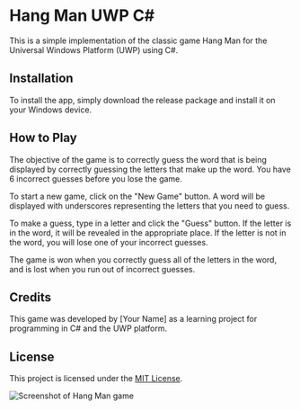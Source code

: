 
<h1>Hang Man UWP C#</h1>
<p>This is a simple implementation of the classic game Hang Man for the Universal Windows Platform (UWP) using C#.</p>
<h2>Installation</h2>
<p>To install the app, simply download the release package and install it on your Windows device.</p>
<h2>How to Play</h2>
<p>The objective of the game is to correctly guess the word that is being displayed by correctly guessing the letters that make up the word. You have 6 incorrect guesses before you lose the game.</p>
<p>To start a new game, click on the "New Game" button. A word will be displayed with underscores representing the letters that you need to guess.</p>
<p>To make a guess, type in a letter and click the "Guess" button. If the letter is in the word, it will be revealed in the appropriate place. If the letter is not in the word, you will lose one of your incorrect guesses.</p>
<p>The game is won when you correctly guess all of the letters in the word, and is lost when you run out of incorrect guesses.</p>
<h2>Credits</h2>
<p>This game was developed by [Your Name] as a learning project for programming in C# and the UWP platform.</p>
<h2>License</h2>
<p>This project is licensed under the <a href="LICENSE">MIT License</a>.</p>
<img src="https://user-images.githubusercontent.com/113131666/208873424-14999b35-d1e2-4d63-9276-0f3ab09e4f7a.png" alt="Screenshot of Hang Man game">


